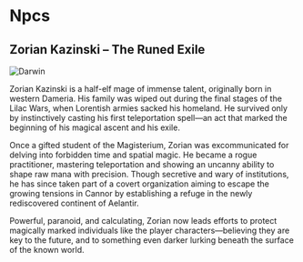 # Npcs

## **Zorian Kazinski – The Runed Exile**
<img src="_images/Zorian-AI1.webp" alt="Darwin" style="max-width: 100%;">

Zorian Kazinski is a half-elf mage of immense talent, originally born in western Dameria. 
His family was wiped out during the final stages of the Lilac Wars, when Lorentish armies sacked his homeland. 
He survived only by instinctively casting his first teleportation spell—an act that marked the beginning of his magical ascent and his exile.

Once a gifted student of the Magisterium, Zorian was excommunicated for delving into forbidden time and spatial magic. 
He became a rogue practitioner, mastering teleportation and showing an uncanny ability to shape raw mana with precision. 
Though secretive and wary of institutions, he has since taken part of a covert organization aiming
to escape the growing tensions in Cannor by establishing a refuge in the newly rediscovered continent of Aelantir.

Powerful, paranoid, and calculating, 
Zorian now leads efforts to protect magically marked individuals like the player characters—believing they are key to the future, 
and to something even darker lurking beneath the surface of the known world.
